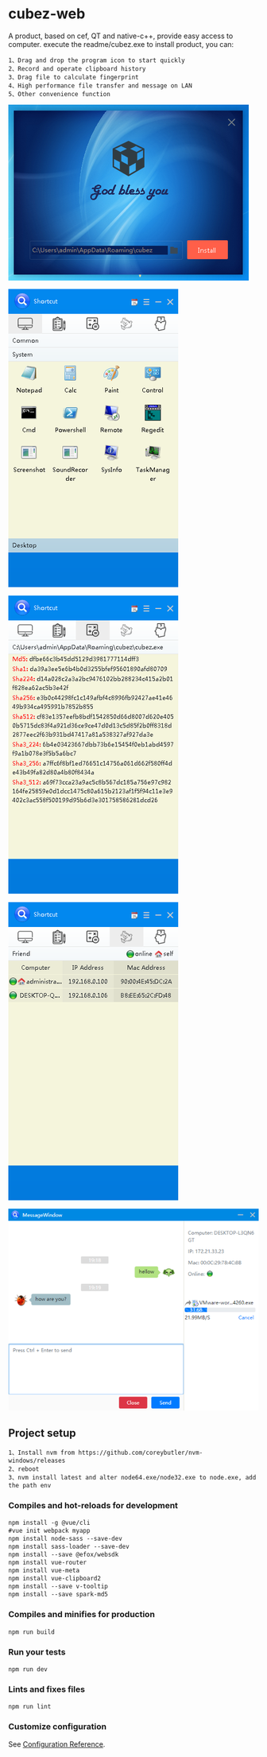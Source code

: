 # cubez-web 
A product, based on cef, QT and native-c++, provide easy access to computer.
execute the readme/cubez.exe to install product, 
you can:
```
1、Drag and drop the program icon to start quickly
2、Record and operate clipboard history
3、Drag file to calculate fingerprint
4、High performance file transfer and message on LAN
5、Other convenience function
```

![picture](readme/install.png)

![picture](readme/system.png)

![picture](readme/filefingerprint.png)

![picture](readme/impanel.png)

![picture](readme/im.png)

## Project setup
```
1、Install nvm from https://github.com/coreybutler/nvm-windows/releases
2、reboot
3、nvm install latest and alter node64.exe/node32.exe to node.exe, add the path env
```

### Compiles and hot-reloads for development
```
npm install -g @vue/cli
#vue init webpack myapp
npm install node-sass --save-dev
npm install sass-loader --save-dev
npm install --save @efox/websdk
npm install vue-router
npm install vue-meta
npm install vue-clipboard2
npm install --save v-tooltip
npm install --save spark-md5
```

### Compiles and minifies for production
```
npm run build
```

### Run your tests
```
npm run dev
```

### Lints and fixes files
```
npm run lint
```

### Customize configuration
See [Configuration Reference](https://cli.vuejs.org/config/).